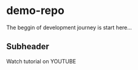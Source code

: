 # demo-repo

The beggin of development journey is start here...

## Subheader

Watch tutorial on YOUTUBE
